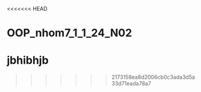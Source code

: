 <<<<<<< HEAD
# OOP_nhom7_1_1_24_N02
jbhibhjb
=======
>>>>>>> 2173158ea8d2006cb0c3ada3d5a33d71eada78a7
